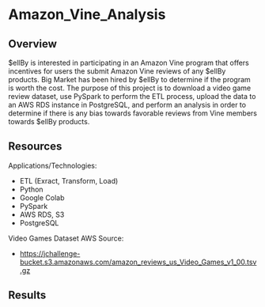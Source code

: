 # Amazon_Vine_Analysis
## Overview
$ellBy is interested in participating in an Amazon Vine program that offers incentives for users the submit Amazon Vine reviews of any $ellBy products. Big Market has been hired by $ellBy to determine if the program is worth the cost. The purpose of this project is to download a video game review dataset, use PySpark to perform the ETL process, upload the data to an AWS RDS instance in PostgreSQL, and perform an analysis in order to determine if there is any bias towards favorable reviews from Vine members towards $ellBy products.  
## Resources


Applications/Technologies:

-	ETL (Exract, Transform, Load)
-	Python
-	Google Colab
-	PySpark
-	AWS RDS, S3
-	PostgreSQL

Video Games Dataset AWS Source: 

-	https://jchallenge-bucket.s3.amazonaws.com/amazon_reviews_us_Video_Games_v1_00.tsv.gz

## Results
